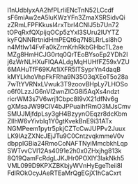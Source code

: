 l1nUdblyxAA2hfPLrIiENcTnN52LCcdf
sF6miAw2eA5luKWzYFn3ZmaXSRSidvQi
zZRmLFPFKkusl4rxTbrl4CNlJ5b7Un72
tOPqRxfQXpijqOCp5zYxl3SUru2IUYTZ
kyFQNNRrtnidHmPEQt6q7N8LRrLsl8hO
n4MtIw14FvFa0kZrmKrhRkbGHbcTL2ae
MZg8HmHCJG0rtq0QrTEoBYsoEp2YDh2I
j6zWrNLHXuFIQAALdgMqHUHfFZ59xVZU
6MAHuTfF69KAt1iXFR5lTSyprYn4daqB
kMYLkhoVhpFkFRha9N35O3qXEoT5o28a
7wTtYVRNxLVwuk3T9zoovBHpLy7LHOSo
o6f0LzzJG6nVI2wnZlCG8i5AqXs4ndzt
ricrWM3s7V6wrj1Cbpc8I9vX21dfNv6g
gXMsaJW99ClV4bJPPuaihfRmO3MJsCmv
SMUJMjfdpLsy3gH4BzyynOEqzr8dcKbm
ZIlhW6vYivblq1Y0gtKvekBnE9i31ATx
NGMPeem1pytr5pkjCZTcCwJUPPv2Juux
LK9lAzZXNcJEjJTu9C0CntzvqkmmeV0v
dbppIGBia24RmoCoNAFTNyiMmcbkhLqp
SWTvvCVI12As4091e2h0x0ZHxjhg813k
8Q19QamFcRdgLJKJHr0POXlY3lakNkh5
VML099D9KPXZBKbjyWVnHyEgeTteii8I
FdlROkOcyJAeRTEaMrQgEGjX1hCaCxrt

